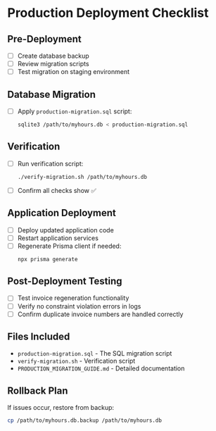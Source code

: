 # Production Deployment Checklist

## Pre-Deployment
- [ ] Create database backup
- [ ] Review migration scripts
- [ ] Test migration on staging environment

## Database Migration
- [ ] Apply `production-migration.sql` script:
  ```bash
  sqlite3 /path/to/myhours.db < production-migration.sql
  ```

## Verification
- [ ] Run verification script:
  ```bash
  ./verify-migration.sh /path/to/myhours.db
  ```
- [ ] Confirm all checks show ✅

## Application Deployment
- [ ] Deploy updated application code
- [ ] Restart application services
- [ ] Regenerate Prisma client if needed:
  ```bash
  npx prisma generate
  ```

## Post-Deployment Testing
- [ ] Test invoice regeneration functionality
- [ ] Verify no constraint violation errors in logs
- [ ] Confirm duplicate invoice numbers are handled correctly

## Files Included
- `production-migration.sql` - The SQL migration script
- `verify-migration.sh` - Verification script
- `PRODUCTION_MIGRATION_GUIDE.md` - Detailed documentation

## Rollback Plan
If issues occur, restore from backup:
```bash
cp /path/to/myhours.db.backup /path/to/myhours.db
```
